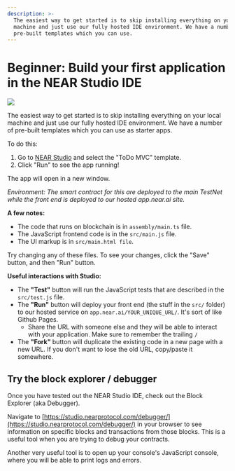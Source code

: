 ```yaml
---
description: >-
  The easiest way to get started is to skip installing everything on your local
  machine and just use our fully hosted IDE environment. We have a number of
  pre-built templates which you can use.
---
```


# Beginner: Build your first application in the NEAR Studio IDE



![](https://github.com/nearprotocol/NEARStudio/raw/master/demos/guest_book.gif)

The easiest way to get started is to skip installing everything on your local machine and just use our fully hosted IDE environment. We have a number of pre-built templates which you can use as starter apps.

To do this:

1. Go to [NEAR Studio](https://studio.nearprotocol.com) and select the "ToDo MVC" template.
2. Click "Run" to see the app running!

The app will open in a new window.

_Environment: The smart contract for this are deployed to the main TestNet while the front end is deployed to our hosted app.near.ai site._

**A few notes:**

* The code that runs on blockchain is in `assembly/main.ts` file.
* The JavaScript frontend code is in the `src/main.js` file.
* The UI markup is in `src/main.html file`.

Try changing any of these files. To see your changes, click the "Save" button, and then "Run" button.

**Useful interactions with Studio:**

* The **"Test"** button will run the JavaScript tests that are described in the `src/test.js` file.
* The **"Run"** button will deploy your front end \(the stuff in the `src/` folder\) to our hosted service on `app.near.ai/YOUR_UNIQUE_URL/`.  It's sort of like Github Pages.
  * Share the URL with someone else and they will be able to interact with your application. Make sure to remember the trailing `/`
* The **"Fork"** button will duplicate the existing code in a new page with a new URL. If you don't want to lose the old URL, copy/paste it somewhere.

## Try the block explorer / debugger

Once you have tested out the NEAR Studio IDE, check out the Block Explorer \(aka Debugger\).

Navigate to [https://studio.nearprotocol.com/debugger/](https://studio.nearprotocol.com/debugger/) in your browser to see information on specific blocks and transactions from those blocks. This is a useful tool when you are trying to debug your contracts.

Another very useful tool is to open up your console's JavaScript console, where you will be able to print logs and errors.
